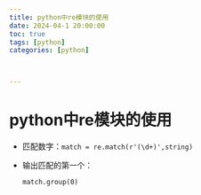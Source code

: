 ```yaml
---
title: python中re模块的使用
date: 2024-04-1 20:00:00
toc: true
tags: [python]
categories: [python]



---
```


#

<!-- more -->

# python中re模块的使用

- 匹配数字：`match = re.match(r'(\d+)',string)`

- 输出匹配的第一个：

  `match.group(0)`